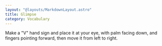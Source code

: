 ```yaml
---
layout: "@layouts/MarkdownLayout.astro"
title: Glimpse
category: Vocabulary
---
```


Make a "V" hand sign and place it at your eye, with palm facing down,
and fingers pointing forward, then move it from left to right.
